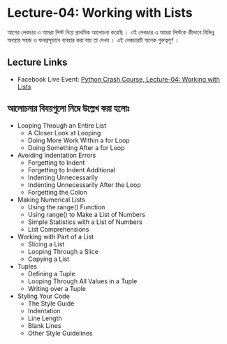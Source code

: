 # Lecture-04: Working with Lists
আগের লেকচার এ আমরা লিস্ট নিয়ে প্রাথমিক আলোচনা করেছি । এই লেকচার এ আমরা লিস্টকে কীভাবে বিভিন্ন অবস্থায় সহজ ও ফলপ্রসূভাবে ব্যবহার করা যায় তা দেখব । এই লেকচারটি অনেক গুরুত্বপূর্ণ ।

## Lecture Links

-   Facebook Live Event: [Python Crash Course, Lecture-04: Working with Lists](https://www.facebook.com/events/2614508562136128/)

## আলোচনার বিযয়গুলো নিম্নে উল্লেখ করা হলোঃ
-   Looping Through an Entire List
    -   A Closer Look at Looping
    -   Doing More Work Within a for Loop
    -   Doing Something After a for Loop
-   Avoiding Indentation Errors
    -   Forgetting to Indent
    -   Forgetting to Indent Additional 
    -   Indenting Unnecessarily
    -   Indenting Unnecessarily After the Loop
    -   Forgetting the Colon
-   Making Numerical Lists
    -   Using the range() Function
    -   Using range() to Make a List of Numbers
    -   Simple Statistics with a List of Numbers
    -   List Comprehensions
-   Working with Part of a List
    -   Slicing a List
    -   Looping Through a Slice
    -   Copying a List
-   Tuples
    -   Defining a Tuple
    -   Looping Through All Values in a Tuple
    -   Writing over a Tuple
-   Styling Your Code
    -   The Style Guide
    -   Indentation
    -   Line Length
    -   Blank Lines
    -   Other Style Guidelines